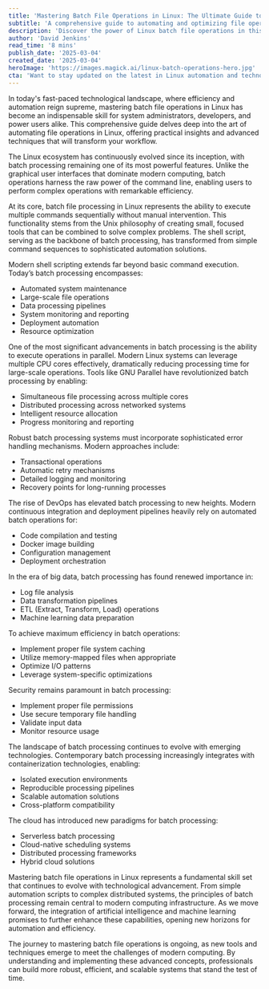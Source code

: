 ```yaml
---
title: 'Mastering Batch File Operations in Linux: The Ultimate Guide to Automation and Efficiency'
subtitle: 'A comprehensive guide to automating and optimizing file operations in Linux systems'
description: 'Discover the power of Linux batch file operations in this comprehensive guide. Learn advanced techniques for automation, parallel processing, error handling, and integration with modern technologies like containers and cloud computing. Master the essential skills needed for efficient system administration and development.'
author: 'David Jenkins'
read_time: '8 mins'
publish_date: '2025-03-04'
created_date: '2025-03-04'
heroImage: 'https://images.magick.ai/linux-batch-operations-hero.jpg'
cta: 'Want to stay updated on the latest in Linux automation and technology trends? Follow us on LinkedIn for expert insights, tutorials, and industry updates that will help you stay ahead in the ever-evolving world of tech.'
---
```


In today's fast-paced technological landscape, where efficiency and automation reign supreme, mastering batch file operations in Linux has become an indispensable skill for system administrators, developers, and power users alike. This comprehensive guide delves deep into the art of automating file operations in Linux, offering practical insights and advanced techniques that will transform your workflow.

The Linux ecosystem has continuously evolved since its inception, with batch processing remaining one of its most powerful features. Unlike the graphical user interfaces that dominate modern computing, batch operations harness the raw power of the command line, enabling users to perform complex operations with remarkable efficiency.

At its core, batch file processing in Linux represents the ability to execute multiple commands sequentially without manual intervention. This functionality stems from the Unix philosophy of creating small, focused tools that can be combined to solve complex problems. The shell script, serving as the backbone of batch processing, has transformed from simple command sequences to sophisticated automation solutions.

Modern shell scripting extends far beyond basic command execution. Today’s batch processing encompasses:

- Automated system maintenance
- Large-scale file operations
- Data processing pipelines
- System monitoring and reporting
- Deployment automation
- Resource optimization

One of the most significant advancements in batch processing is the ability to execute operations in parallel. Modern Linux systems can leverage multiple CPU cores effectively, dramatically reducing processing time for large-scale operations. Tools like GNU Parallel have revolutionized batch processing by enabling:

- Simultaneous file processing across multiple cores
- Distributed processing across networked systems
- Intelligent resource allocation
- Progress monitoring and reporting

Robust batch processing systems must incorporate sophisticated error handling mechanisms. Modern approaches include:

- Transactional operations
- Automatic retry mechanisms
- Detailed logging and monitoring
- Recovery points for long-running processes

The rise of DevOps has elevated batch processing to new heights. Modern continuous integration and deployment pipelines heavily rely on automated batch operations for:

- Code compilation and testing
- Docker image building
- Configuration management
- Deployment orchestration

In the era of big data, batch processing has found renewed importance in:

- Log file analysis
- Data transformation pipelines
- ETL (Extract, Transform, Load) operations
- Machine learning data preparation

To achieve maximum efficiency in batch operations:

- Implement proper file system caching
- Utilize memory-mapped files when appropriate
- Optimize I/O patterns
- Leverage system-specific optimizations

Security remains paramount in batch processing:

- Implement proper file permissions
- Use secure temporary file handling
- Validate input data
- Monitor resource usage

The landscape of batch processing continues to evolve with emerging technologies. Contemporary batch processing increasingly integrates with containerization technologies, enabling:

- Isolated execution environments
- Reproducible processing pipelines
- Scalable automation solutions
- Cross-platform compatibility

The cloud has introduced new paradigms for batch processing:

- Serverless batch processing
- Cloud-native scheduling systems
- Distributed processing frameworks
- Hybrid cloud solutions

Mastering batch file operations in Linux represents a fundamental skill set that continues to evolve with technological advancement. From simple automation scripts to complex distributed systems, the principles of batch processing remain central to modern computing infrastructure. As we move forward, the integration of artificial intelligence and machine learning promises to further enhance these capabilities, opening new horizons for automation and efficiency.

The journey to mastering batch file operations is ongoing, as new tools and techniques emerge to meet the challenges of modern computing. By understanding and implementing these advanced concepts, professionals can build more robust, efficient, and scalable systems that stand the test of time.